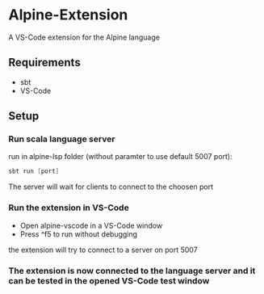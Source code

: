 Alpine-Extension
============

A VS-Code extension for the Alpine language

Requirements
------------

* sbt
* VS-Code

Setup
-----

### Run scala language server
run in alpine-lsp folder (without paramter to use default 5007 port):
```scala
sbt run [port]
```
The server will wait for clients to connect to the choosen port

### Run the extension in VS-Code
- Open alpine-vscode in a VS-Code window
- Press ^f5 to run without debugging

the extension will try to connect to a server on port 5007

### The extension is now connected to the language server and it can be tested in the opened VS-Code test window
